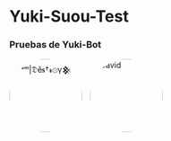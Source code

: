 # Yuki-Suou-Test
### Pruebas de Yuki-Bot 

<!DOCTYPE html>
<html lang="es">
<head>
    <meta charset="UTF-8">
    <meta name="viewport" content="width=device-width, initial-scale=1.0">
    <title>Imágenes como Logos</title>
    <style>
        a {
            text-decoration: none;
            display: inline-block;
            margin-right: 10px;
        }
        img {
            border-radius: 50%;
            display: block;
        }
    </style>
</head>
<body>
    <a href="https://github.com/The-King-Destroy">
        <img src="https://github.com/The-King-Destroy.png" width="130" height="130" alt="ⁱᵃᵐ|𝔇ĕ𝐬†𝓻⊙γ𒆜"/>
    </a>
    <a href="https://github.com/David-Chian">
        <img src="https://github.com/David-Chian.png" width="130" height="130" alt="David"/>
    </a>
</body>
</html>
